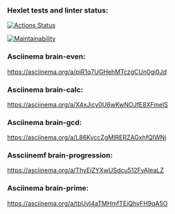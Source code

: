### Hexlet tests and linter status:
[![Actions Status](https://github.com/dendy01/frontend-project-44/workflows/hexlet-check/badge.svg)](https://github.com/dendy01/frontend-project-44/actions)

[![Maintainability](https://api.codeclimate.com/v1/badges/38d947893fe21d381632/maintainability)](https://codeclimate.com/github/dendy01/frontend-project-44/maintainability)

### Asciinema brain-even:
https://asciinema.org/a/piR1q7UGHehMTczgCUn0gi0Jd

### Asciinema brain-calc:
https://asciinema.org/a/X4xJicy0U6wKwNOJfE8XFmelS

### Asciinema brain-gcd:
https://asciinema.org/a/L86KvccZgMIRERZAGxhfQIWNj

### Assciinemf brain-progression:
https://asciinema.org/a/ThyEjZYXwUSdcu512FvAIeaLZ

### Asciinema brain-prime: 
https://asciinema.org/a/tbUvI4aTMHmfTEiQhyFH9qA5O